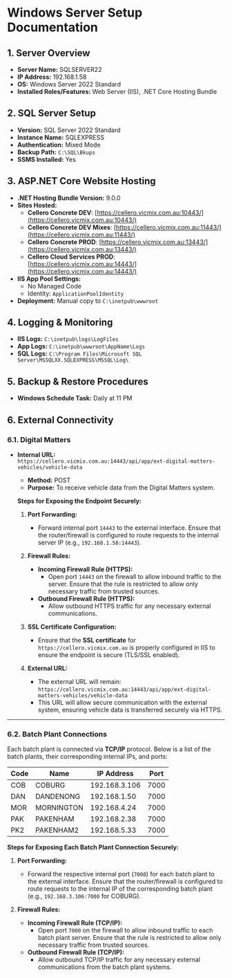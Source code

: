 # Windows Server Setup Documentation

## 1. Server Overview
- **Server Name:** SQLSERVER22
- **IP Address:** 192.168.1.58
- **OS:** Windows Server 2022 Standard
- **Installed Roles/Features:** Web Server (IIS), .NET Core Hosting Bundle

## 2. SQL Server Setup
- **Version:** SQL Server 2022 Standard
- **Instance Name:** SQLEXPRESS
- **Authentication:** Mixed Mode
- **Backup Path:** `C:\SQL\Bkups`
- **SSMS Installed:** Yes

## 3. ASP.NET Core Website Hosting
- **.NET Hosting Bundle Version:** 9.0.0
- **Sites Hosted:**
  - **Cellero Concrete DEV**: [https://cellero.vicmix.com.au:10443/](https://cellero.vicmix.com.au:10443/)
  - **Cellero Concrete DEV Mixes**: [https://cellero.vicmix.com.au:11443/](https://cellero.vicmix.com.au:11443/)
  - **Cellero Concrete PROD**: [https://cellero.vicmix.com.au:13443/](https://cellero.vicmix.com.au:13443/)
  - **Cellero Cloud Services PROD**: [https://cellero.vicmix.com.au:14443/](https://cellero.vicmix.com.au:14443/)
- **IIS App Pool Settings:**
  - No Managed Code
  - Identity: `ApplicationPoolIdentity`
- **Deployment:** Manual copy to `C:\inetpub\wwwroot`

## 4. Logging & Monitoring
- **IIS Logs:** `C:\inetpub\logs\LogFiles`
- **App Logs:** `C:\inetpub\wwwroot\AppName\Logs`
- **SQL Logs:** `C:\Program Files\Microsoft SQL Server\MSSQLXX.SQLEXPRESS\MSSQL\Log\`

## 5. Backup & Restore Procedures
- **Windows Schedule Task:** Daily at 11 PM

## 6. External Connectivity

### 6.1. Digital Matters
- **Internal URL:**  
  `https://cellero.vicmix.com.au:14443/api/app/ext-digital-matters-vehicles/vehicle-data`
  - **Method:** POST
  - **Purpose:** To receive vehicle data from the Digital Matters system.
  
  **Steps for Exposing the Endpoint Securely:**
  1. **Port Forwarding:**
     - Forward internal port `14443` to the external interface. Ensure that the router/firewall is configured to route requests to the internal server IP (e.g., `192.168.1.58:14443`).
  
  2. **Firewall Rules:**
     - **Incoming Firewall Rule (HTTPS):**  
       - Open port `14443` on the firewall to allow inbound traffic to the server. Ensure that the rule is restricted to allow only necessary traffic from trusted sources.
     - **Outbound Firewall Rule (HTTPS):**  
       - Allow outbound HTTPS traffic for any necessary external communications.

  3. **SSL Certificate Configuration:**
     - Ensure that the **SSL certificate** for `https://cellero.vicmix.com.au` is properly configured in IIS to ensure the endpoint is secure (TLS/SSL enabled).

  4. **External URL:**
     - The external URL will remain:  
       `https://cellero.vicmix.com.au:14443/api/app/ext-digital-matters-vehicles/vehicle-data`
     - This URL will allow secure communication with the external system, ensuring vehicle data is transferred securely via HTTPS.

---

### 6.2. Batch Plant Connections
Each batch plant is connected via **TCP/IP** protocol. Below is a list of the batch plants, their corresponding internal IPs, and ports:

| **Code** | **Name**      | **IP Address**  | **Port** |
|----------|---------------|-----------------|----------|
| COB      | COBURG        | 192.168.3.106   | 7000     |
| DAN      | DANDENONG     | 192.168.1.50    | 7000     |
| MOR      | MORNINGTON    | 192.168.4.24    | 7000     |
| PAK      | PAKENHAM      | 192.168.2.38    | 7000     |
| PK2      | PAKENHAM2     | 192.168.5.33    | 7000     |

**Steps for Exposing Each Batch Plant Connection Securely:**
1. **Port Forwarding:**
   - Forward the respective internal port (`7000`) for each batch plant to the external interface. Ensure that the router/firewall is configured to route requests to the internal IP of the corresponding batch plant (e.g., `192.168.3.106:7000` for COBURG).
  
2. **Firewall Rules:**
   - **Incoming Firewall Rule (TCP/IP):**  
     - Open port `7000` on the firewall to allow inbound traffic to each batch plant server. Ensure that the rule is restricted to allow only necessary traffic from trusted sources.
   - **Outbound Firewall Rule (TCP/IP):**  
     - Allow outbound TCP/IP traffic for any necessary external communications from the batch plant systems.

